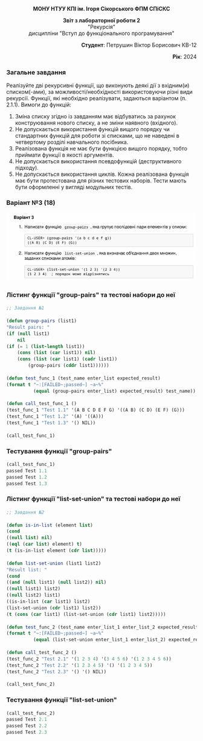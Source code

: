 <p align="center"><b>МОНУ НТУУ КПІ ім. Ігоря Сікорського ФПМ СПіСКС</b></p>
<p align="center">
<b>Звіт з лабораторної роботи 2</b><br/>
"Рекурсія"<br/>
дисципліни "Вступ до функціонального програмування"
</p>
<p align="right"><b>Студент</b>: Петрушин Віктор Борисович КВ-12</p>
<p align="right"><b>Рік</b>: 2024</p>

### Загальне завдання  
Реалізуйте дві рекурсивні функції, що виконують деякі дії з вхідним(и) списком(-ами), за
можливості/необхідності використовуючи різні види рекурсії. Функції, які необхідно
реалізувати, задаються варіантом (п. 2.1.1). Вимоги до функцій:
1. Зміна списку згідно із завданням має відбуватись за рахунок конструювання нового
списку, а не зміни наявного (вхідного).
2. Не допускається використання функцій вищого порядку чи стандартних функцій
для роботи зі списками, що не наведені в четвертому розділі навчального
посібника.
3. Реалізована функція не має бути функцією вищого порядку, тобто приймати функції
в якості аргументів.
4. Не допускається використання псевдофункцій (деструктивного підходу).
5. Не допускається використання циклів.
Кожна реалізована функція має бути протестована для різних тестових наборів. Тести
мають бути оформленні у вигляді модульних тестів.

### Варіант №3 (18)

<p align="center">
    <img src="images/lab_2_variant.png" alt="lab_2_variant">
</p>

### Лістинг функції "group-pairs" та тестові набори до неї

```lisp
;; Завдання №1

(defun group-pairs (list1)
"Result pairs: "
(if (null list1)
	nil
(if (= 1 (list-length list1))
	(cons (list (car list1)) nil)
	(cons (list (car list1) (cadr list1))
		(group-pairs (cddr list1))))))

(defun test_func_1 (test_name enter_list expected_result)
(format t "~:[FAILED~;passed~] ~a~%"
          (equal (group-pairs enter_list) expected_result) test_name))

(defun call_test_func_1 ()
(test_func_1 "Test 1.1" '(A B C D E F G) '((A B) (C D) (E F) (G)))
(test_func_1 "Test 1.2" '(A) '((A)))
(test_func_1 "Test 1.3" '() NIL))

(call_test_func_1)
```
### Тестування функції "group-pairs"

```lisp
(call_test_func_1)
passed Test 1.1
passed Test 1.2
passed Test 1.3
```

### Лістинг функції "list-set-union" та тестові набори до неї

```lisp
;; Завдання №2

(defun is-in-list (element list)
(cond
((null list) nil)
((eql (car list) element) t)
(t (is-in-list element (cdr list)))))

(defun list-set-union (list1 list2)
"Result list: "
(cond
((and (null list1) (null list2)) nil)
((null list1) list2)
((null list2) list1)
((is-in-list (car list1) list2)
(list-set-union (cdr list1) list2))
(t (cons (car list1) (list-set-union (cdr list1) list2)))))

(defun test_func_2 (test_name enter_list_1 enter_list_2 expected_result)
(format t "~:[FAILED~;passed~] ~a~%"
          (equal (list-set-union enter_list_1 enter_list_2) expected_result) test_name))

(defun call_test_func_2 ()
(test_func_2 "Test 2.1" '(1 2 3 4) '(3 4 5 6) '(1 2 3 4 5 6))
(test_func_2 "Test 2.2" '(1 2 3 4 5) '() '(1 2 3 4 5))
(test_func_2 "Test 2.3" '() '() NIL))

(call_test_func_2)
```

### Тестування функції "list-set-union"

```lisp
(call_test_func_2)
passed Test 2.1
passed Test 2.2
passed Test 2.3
```

